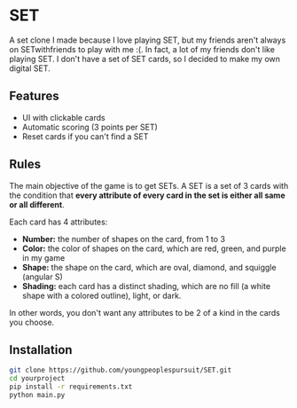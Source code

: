 # SET

A set clone I made because I love playing SET, but my friends aren't always on SETwithfriends to play with me :(. In fact, a lot of my friends don't like playing SET. I don't have a set of SET cards, so I decided to make my own digital SET.



## Features

- UI with clickable cards  
- Automatic scoring (3 points per SET)
- Reset cards if you can't find a SET



## Rules

The main objective of the game is to get SETs. A SET is a set of 3 cards with the condition that **every attribute of every card in the set is either all same or all different**.

Each card has 4 attributes:

- **Number:** the number of shapes on the card, from 1 to 3
- **Color:** the color of shapes on the card, which are red, green, and purple in my game
- **Shape:** the shape on the card, which are oval, diamond, and squiggle (angular S) 
- **Shading:** each card has a distinct shading, which are no fill (a white shape with a colored outline), light, or dark. 

In other words, you don't want any attributes to be 2 of a kind in the cards you choose. 


## Installation
```bash
git clone https://github.com/youngpeoplespursuit/SET.git
cd yourproject
pip install -r requirements.txt
python main.py
